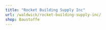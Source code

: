 ```yaml
---
title: "Rocket Building Supply Inc"
url: /waldwick/rocket-building-supply-inc/
shop: Baustoffe
---
```

